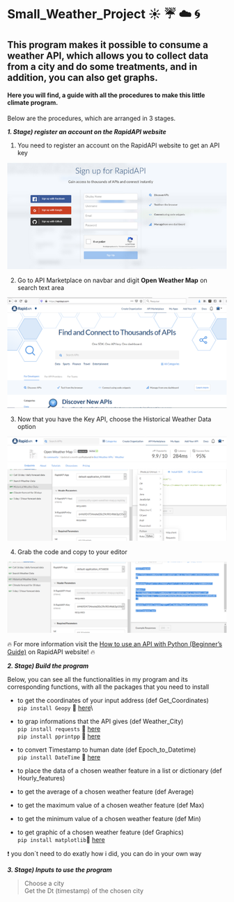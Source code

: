 # Small_Weather_Project :sunny: :umbrella: :cloud: :cyclone:
## This program makes it possible to consume a weather API, which allows you to collect data from a city and do some treatments, and in addition, you can also get graphs.

#### Here you will find, a guide with all the procedures to make this little climate program. 

Below are the procedures, which are arranged in 3 stages.

***1. Stage) register an account on the RapidAPI website***

   1. You need to register an account on the RapidAPI website to get an API key

   <img src="RapidAPI.png"  width=600>

   2. Go to API Marketplace on navbar and digit **Open Weather Map** on search text area

   <img src="RapidAPI_2.png" width=600>

   3. Now that you have the Key API, choose the Historical Weather Data option
    
   <img src="RapidAPI_3.png" width=600>
   
   4. Grab the code and copy to your editor 
    
   <img src="RapidAPI_4.png" width=600>
    
    
:fire: For more information visit the [How to use an API with Python (Beginner’s Guide)](https://rapidapi.com/blog/how-to-use-an-api-with-python/) on RapidAPI website! :fire:


***2. Stage) Build the program*** 

Below, you can see all the functionalities in my program and its corresponding functions, with all the packages that you need to install 

   * to get the coordinates of your input address (def Get_Coordinates) \
```pip install Geopy``` :link: [here](https://pypi.org/project/geopy/)\

   * to grap informations that the API gives (def Weather_City) \
```pip install requests``` :link: [here](https://pypi.org/project/requests/)\
```pip install pprintpp``` :link: [here](https://pypi.org/project/pprintpp/)

   * to convert Timestamp to human date (def Epoch_to_Datetime) \
```pip install DateTime``` :link: [here](https://pypi.org/project/DateTime/)

   * to place the data of a chosen weather feature in a list or dictionary (def Hourly_features)
   * to get the average of a chosen weather feature (def Average)
   * to get the maximum value of a chosen weather feature (def Max)
   * to get the minimum value of a chosen weather feature (def Min)
   * to get graphic of a chosen weather feature (def Graphics) \
```pip install matplotlib```:link: [here](https://pypi.org/project/matplotlib/)

:exclamation: you don´t need to do exatly how i did, you can do in your own way

***3. Stage) Inputs to use the program*** 
   > Choose a city \
   > Get the Dt (timestamp) of the chosen city 
